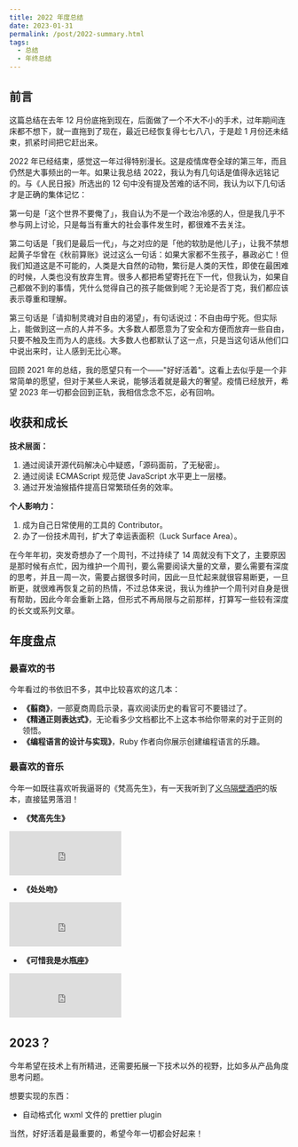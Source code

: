 ```yaml
---
title: 2022 年度总结
date: 2023-01-31
permalink: /post/2022-summary.html
tags: 
  - 总结
  - 年终总结
---
```


## 前言

这篇总结在去年 12 月份底拖到现在，后面做了一个不大不小的手术，过年期间连床都不想下，就一直拖到了现在，最近已经恢复得七七八八，于是趁 1 月份还未结束，抓紧时间把它赶出来。

2022 年已经结束，感觉这一年过得特别漫长。这是疫情席卷全球的第三年，而且仍然是大事频出的一年。如果让我总结 2022，我认为有几句话是值得永远铭记的。与《人民日报》所选出的 12 句中没有提及苦难的话不同，我认为以下几句话才是正确的集体记忆：

第一句是「这个世界不要俺了」，我自认为不是一个政治冷感的人，但是我几乎不参与网上讨论，只是每当有重大的社会事件发生时，都很难不去关注。

第二句话是「我们是最后一代」，与之对应的是「他的软肋是他儿子」，让我不禁想起黄子华曾在《秋前算账》说过这么一句话：如果大家都不生孩子，暴政必亡！但我们知道这是不可能的，人类是大自然的动物，繁衍是人类的天性，即使在最困难的时候，人类也没有放弃生育。很多人都把希望寄托在下一代，但我认为，如果自己都做不到的事情，凭什么觉得自己的孩子能做到呢？无论是否丁克，我们都应该表示尊重和理解。

第三句话是「请抑制灵魂对自由的渴望」，有句话说过：不自由毋宁死。但实际上，能做到这一点的人并不多。大多数人都愿意为了安全和方便而放弃一些自由，只要不触及生而为人的底线。大多数人也都默认了这一点，只是当这句话从他们口中说出来时，让人感到无比心寒。

回顾 2021 年的总结，我的愿望只有一个——"好好活着"。这看上去似乎是一个非常简单的愿望，但对于某些人来说，能够活着就是最大的奢望。疫情已经放开，希望 2023 年一切都会回到正轨，我相信念念不忘，必有回响。

## 收获和成长

**技术层面：**

1. 通过阅读开源代码解决心中疑惑，「源码面前，了无秘密」。
2. 通过阅读 ECMAScript 规范使 JavaScript 水平更上一层楼。
3. 通过开发油猴插件提高日常繁琐任务的效率。



**个人影响力：**

1. 成为自己日常使用的工具的 Contributor。
2. 办了一份技术周刊，扩大了幸运表面积（Luck Surface Area）。



在今年年初，突发奇想办了一个周刊，不过持续了 14 周就没有下文了，主要原因是那时候有点忙，因为维护一个周刊，要么需要阅读大量的文章，要么需要有深度的思考，并且一周一次，需要占据很多时间，因此一旦忙起来就很容易断更，一旦断更，就很难再恢复之前的热情，不过总体来说，我认为维护一个周刊对自身是很有帮助，因此今年会重新上路，但形式不再局限与之前那样，打算写一些较有深度的长文或系列文章。

## 年度盘点

### 最喜欢的书

今年看过的书依旧不多，其中比较喜欢的这几本：

- **《翦商》**，一部夏商周启示录，喜欢阅读历史的看官可不要错过了。
- **《精通正则表达式》**，无论看多少文档都比不上这本书给你带来的对于正则的领悟。
- **《编程语言的设计与实现》**，Ruby 作者向你展示创建编程语言的乐趣。

### 最喜欢的音乐

今年一如既往喜欢听我逼哥的《梵高先生》，有一天我听到了[义乌隔壁酒吧](https://www.youtube.com/watch?v=725WGspTJqI&ab_channel=infinite3321)的版本，直接猛男落泪！

- **《梵高先生》**

<iframe src="https://open.spotify.com/embed/track/572mdcKFCEMVgtSELmoIuU?utm_source=generator" width="40%" height="80" frameBorder="0" allowfullscreen="" allow="autoplay; clipboard-write; encrypted-media; fullscreen; picture-in-picture"></iframe>

- **《处处吻》**

<iframe src="https://open.spotify.com/embed/track/7scQnPn4YQGV8ZgtDNcdu5?utm_source=generator" width="40%" height="80" frameBorder="0" allowfullscreen="" allow="autoplay; clipboard-write; encrypted-media; fullscreen; picture-in-picture"></iframe>

- **《可惜我是水瓶座》**

<iframe src="https://open.spotify.com/embed/track/1sWUT5hSawhEctQEQrVQdn?utm_source=generator" width="40%" height="80" frameBorder="0" allowfullscreen="" allow="autoplay; clipboard-write; encrypted-media; fullscreen; picture-in-picture"></iframe>

## 2023？

今年希望在技术上有所精进，还需要拓展一下技术以外的视野，比如多从产品角度思考问题。

想要实现的东西：

- 自动格式化 wxml 文件的 prettier plugin

当然，好好活着是最重要的，希望今年一切都会好起来！
